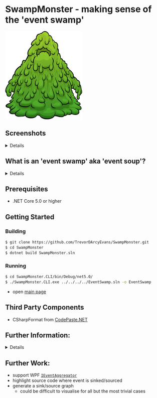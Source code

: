 # SwampMonster - making sense of the 'event swamp'
![Swamp Monster](docs/Swamp_Monster.png)

## Screenshots
<details>
<p/>

  <details>
    <summary>Main page</summary><p/>

  ![Main page](docs/index.png)
  </details>
  <p/>

  <details>
    <summary>Source file</summary><p/>

  ![Source file](docs/contact.png)
  </details>
   <p/>

  <details>
    <summary>Searching for an event</summary><p/>

  ![Searching for an event](docs/events-find.png)
  </details>
  <p/>

</details>

## What is an 'event swamp' aka 'event soup'?
<details>
'Event soup' is an anti-pattern in which components communicate with each other via an event bus
or similar messaging system.  As the system grows, the problem then becomes that interactions
and dependencies are non-obvious.  Further, components which receive a message may then, in turn,
generate more messages; and the sequence of messages is entirely non-obvious.

[redux](https://github.com/reduxjs/redux/issues/1266)
```text
That scenario that Flux tries to avoid is sometimes known as "event soup", and it happens a lot
in applications that rely on event buses or similar, where events get chained in unexpected ways,
sometimes get triggered multiple times without the developer realizing it, specially when
dispatches are triggered inside if clauses.
```

[Angular](https://blog.angular-university.io/angular-2-smart-components-vs-presentation-components-whats-the-difference-when-to-use-each-and-why/)
```text
This is not an accident, it's by design and probably to avoid event soup scenarios that the use
of solutions similar to a service bus like in AngularJs $scope.$emit() and $scope.$broadcast() 
tend to accidentally create.

These type of mechanisms tend to end up creating tight dependencies between different places of
the application that should not be aware of each other, also events end up being triggered
multiple times or in a sequence that is not apparent while just looking at one file.
```

This anti-pattern is called 'event soup' due to it's lack of structure and non-obvious interactions -
just like a bowl of soup!  Here we also call it an 'event swamp' - just like a bowl of soup which has
been left too long, gone rotten and contains monsters waiting to bite you!
</details>

## Prerequisites
* .NET Core 5.0 or higher

## Getting Started

### Building
```bash
$ git clone https://github.com/TrevorDArcyEvans/SwampMonster.git
$ cd SwampMonster
$ dotnet build SwampMonster.sln
```
### Running
```bash
$ cd SwampMonster.CLI/bin/Debug/net5.0/
$ ./SwampMonster.CLI.exe ../../../../EventSwamp.sln -o EventSwamp
```
* open [main page](SwampMonster.CLI/bin/Debug/net5.0/EventSwamp/index.html)

## Third Party Components
* CSharpFormat from [CodePaste.NET](https://github.com/RickStrahl/CodePaste.NET.git)

## Further Information:
<details>

* [Get started with semantic analysis](https://docs.microsoft.com/en-us/dotnet/csharp/roslyn-sdk/get-started/semantic-analysis)
* [Analysing a .NET Codebase with Roslyn](https://dev.to/mattjhosking/analysing-a-net-codebase-with-roslyn-5cn0)
* [roslyn-analysis](https://github.com/mattjhosking/roslyn-analysis.git)
* [Getting started with Roslyn code analysis](https://blog.wiseowls.co.nz/index.php/2020/05/12/walking-code-with-roslyn/)

</details>

## Further Work:
* support WPF [`IEventAggregator`](https://prismlibrary.com/docs/event-aggregator.html)
* highlight source code where event is sinked/sourced
* generate a sink/source graph
  * could be difficult to visualise for all but the most trivial cases 
